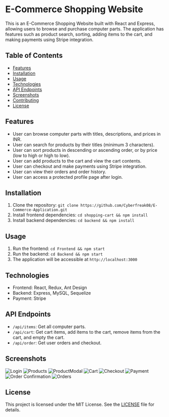 # E-Commerce Shopping Website

This is an E-Commerce Shopping Website built with React and Express, allowing users to browse and purchase computer parts. The application has features such as product search, sorting, adding items to the cart, and making payments using Stripe integration.

## Table of Contents

- [Features](#features)
- [Installation](#installation)
- [Usage](#usage)
- [Technologies](#technologies)
- [API Endpoints](#api-endpoints)
- [Screenshots](#screenshots)
- [Contributing](#contributing)
- [License](#license)

## Features

- User can browse computer parts with titles, descriptions, and prices in INR.
- User can search for products by their titles (minimum 3 characters).
- User can sort products in descending or ascending order, or by price (low to high or high to low).
- User can add products to the cart and view the cart contents.
- User can checkout and make payments using Stripe integration.
- User can view their orders and order history.
- User can access a protected profile page after login.

## Installation

1. Clone the repository: `git clone https://github.com/Cyberfreak08/E-Commerce-Application.git`
2. Install frontend dependencies: `cd shopping-cart && npm install`
3. Install backend dependencies: `cd backend && npm install`

## Usage

1. Run the frontend: `cd Frontend && npm start`
2. Run the backend: `cd Backend && npm start`
3. The application will be accessible at `http://localhost:3000`

## Technologies

- Frontend: React, Redux, Ant Design
- Backend: Express, MySQL, Sequelize
- Payment: Stripe

## API Endpoints

- `/api/items`: Get all computer parts.
- `/api/cart`: Get cart items, add items to the cart, remove items from the cart, and empty the cart.
- `/api/order`: Get user orders and checkout.

## Screenshots

![Login](/E-Commerce-Application/ScreenShots/Login.png)
![Products](/E-Commerce-Application/ScreenShots/Products.png)
![ProductModal](/E-Commerce-Application/ScreenShots/ProductModal.png)
![Cart](/E-Commerce-Application/ScreenShots/Cart.png)
![Checkout](/E-Commerce-Application/ScreenShots/Checkout.png)
![Payment](/E-Commerce-Application/ScreenShots/payment.png)
![Order Confirmation](/E-Commerce-Application/ScreenShots/ConfirmOrder.png)
![Orders](/E-Commerce-Application/ScreenShots/Orders.png)
## License

This project is licensed under the MIT License. See the [LICENSE](LICENSE) file for details.

